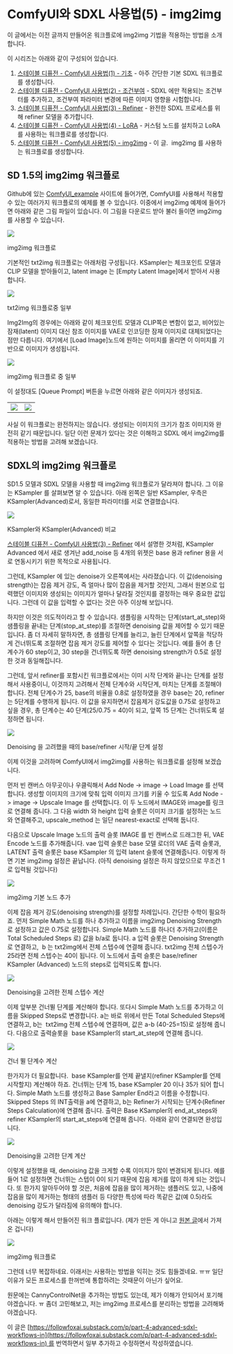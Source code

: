# ComfyUI와 SDXL 사용법(5) - img2img

이 글에서는 이전 글까지 만들어온 워크플로에 img2img 기법을 적용하는 방법을 소개합니다. 

이 시리즈는 아래와 같이 구성되어 있습니다. 

1. [스테이블 디퓨전 - ComfyUI 사용법(1) - 기초](https://www.internetmap.kr/entry/StableDiffusion-The-Basics-of-ComfyUI-1) - 아주 간단한 기본 SDXL 워크플로를 생성합니다.
2. [스테이블 디퓨전 - ComfyUI 사용법(2) - 조건부여](https://www.internetmap.kr/entry/StableDiffusion-The-Basics-of-ComfyUI-2) - SDXL 에만 적용되는 조건부터를 추가하고, 조건부여 파라미터 변경에 따른 이미지 영향을 시험합니다.
3. [스테이블 디퓨전 - ComfyUI 사용법(3) - Refiner](https://www.internetmap.kr/entry/StableDiffusion-The-Basics-of-ComfyUI-3) - 완전한 SDXL 프로세스를 위해 refiner 모델을 추가합니다.
4. [스테이블 디퓨전 - ComfyUI 사용법(4) - LoRA](https://www.internetmap.kr/entry/StableDiffusion-The-Basics-of-ComfyUI-4) - 커스텀 노드를 설치하고 LoRA를 사용하는 워크플로를 생성합니다.
5. [스테이블 디퓨전 - ComfyUI 사용법(5) - img2img](https://www.internetmap.kr/entry/StableDiffusion-The-Basics-of-ComfyUI-5) - 이 글.  img2img 를 사용하는 워크플로를 생성합니다.

## SD 1.5의 img2img 워크플로

Github에 있는 [ComfyUI_example](https://github.com/comfyanonymous/ComfyUI_examples) 사이트에 들어가면, ComfyUI를 사용해서 적용할 수 있는 여러가지 워크플로의 예제를 볼 수 있습니다. 이중에서 img2img 예제에 들어가면 아래와 같은 그림 파일이 있습니다. 이 그림을 다운로드 받아 불러 들이면 img2img 를 사용할 수 있습니다.

![](https://blog.kakaocdn.net/dn/bTvgYn/btstpFgXpUz/lVgJDWA3iZrKClAL0Zocd0/img.png)

img2img 워크플로

기본적인 txt2img 워크플로는 아래처럼 구성됩니다. KSampler는 체크포인트 모델과 CLIP 모델을 받아들이고, latent image 는 [Empty Latent Image]에서 받아서 사용합니다.

![](https://blog.kakaocdn.net/dn/biKzf2/btstwWOYmpG/bsYwpF2Kbx4KDPna0ecbRK/img.png)

txt2img 워크플로중 일부

Img2Img의 경우에는 아래와 같이 체크포인트 모델과 CLIP쪽은 변함이 없고, 비어있는 잠재(latent) 이미지 대신 참조 이미지를 VAE로 인코딩한 잠재 이미지로 대체되었다는 점만 다릅니다. 여기에서 [Load Image]노드에 원하는 이미지를 올리면 이 이미지를 기반으로 이미지가 생성됩니다.

![](https://blog.kakaocdn.net/dn/pUQHF/btstq6LQmjr/UQm1ncdK0U5KrkbGicB4kK/img.png)

img2img 워크플로 중 일부

이 설정대도 [Queue Prompt] 버튼을 누르면 아래와 같은 이미지가 생성되죠.

|   |   |
|---|---|
|![](https://blog.kakaocdn.net/dn/bsX0WV/btstqtAHcaR/uakF1kbOxJcrtIm7aoU7Uk/img.png)|![](https://blog.kakaocdn.net/dn/m45SL/btstxkWmtYZ/fyzNX5hZRSBwZ5UaOTn7G1/img.png)|

사실 이 워크플로는 완전하지는 않습니다. 생성되는 이미지의 크기가 참조 이미지와 완전히 같기 때문입니다. 일단 이런 문제가 있다는 것은 이해하고 SDXL 에서 img2img를 적용하는 방법을 고려해 보겠습니다.

## SDXL의 img2img 워크플로

SD1.5 모델과 SDXL 모델을 사용할 때 img2img 워크플로가 달라져야 합니다. 그 이유는 KSampler 를 살펴보면 알 수 있습니다. 아래 왼쪽은 일반 KSampler, 우측은 KSampler(Advanced)로서, 동일한 파라미터를 서로 연결했습니다.

![](https://blog.kakaocdn.net/dn/ONmXs/btstw0ROmQk/Q21BOli0sDwMKXGgqKKQf0/img.png)

KSampler와 KSampler(Advanced) 비교

[스테이블 디퓨전 - ComfyUI 사용법(3) - Refiner](https://www.internetmap.kr/entry/StableDiffusion-The-Basics-of-ComfyUI-3) 에서 설명한 것처럼, KSampler Advanced 에서 새로 생겨난 add_noise 등 4개의 위젯은 base 용과 refiner 용을 서로 연동시키기 위한 목적으로 사용됩니다. 

그런데, KSampler 에 있는 denoise가 오른쪽에서는 사라졌습니다. 이 값(denoising strength)는 잡음 제거 강도, 즉 얼마나 많이 잡음을 제거할 것인지, 그래서 원본으로 입력했던 이미지와 생성되는 이미지가 얼마나 달라질 것인지를 결정하는 매우 중요한 값입니다. 그런데 이 값을 입력할 수 없다는 것은 아주 이상해 보입니다.

하지만 이것은 의도적이라고 할 수 있습니다. 샘플링을 시작하는 단계(start_at_step)와 샘플링을 끝내는 단계(stop_at_step)를 조절하면 denoising 값을 제어할 수 있기 때문입니다. 좀 더 자세히 말하자면, 총 샘플링 단계를 늘리고, 늘린 단계에서 앞쪽을 적당하게 건너뛰도록 조절하면 잡음 제거 강도를 제어할 수 있다는 것입니다. 예를 들어 총 단계수가 60 step이고, 30 step을 건너뛰도록 하면 denoising strength가 0.5로 설정한 것과 동일해집니다. 

그런데, 앞서 refiner를 포함시킨 워크플로에서는 이미 시작 단계와 끝나는 단계를 설정해서 사용중이니, 이것까지 고려해서 전체 단계수와 시작단계, 마치는 단계를 조절해야 합니다. 전체 단계수가 25, base의 비율을 0.8로 설정하였을 경우 base는 20, refiner는 5단계를 수행하게 됩니다. 이 값을 유지하면서 잡음제거 강도값을 0.75로 설정하고 싶을 경우, 총 단계수는 40 단계(25/0.75 = 40)이 되고, 앞쪽 15 단계는 건너뛰도록 설정하면 됩니다. 

![](https://blog.kakaocdn.net/dn/XrY01/btstw3OxT7L/5ZSYCsKbkVBuFPGSBAKuM1/img.png)

Denoising 을 고려했을 때의 base/refiner 시작/끝 단계 설정

이제 이것을 고려하며 ComfyUI에서 img2img를 사용하는 워크플로를 설정해 보겠습니다. 

먼저 빈 캔버스 아무곳이나 우클릭해서 Add Node -> image -> Load Image 를 선택합니다. 생성할 이미지의 크기에 맞춰 입력 이미지 크기를 키울 수 있도록 Add Node -> image -> Upscale Image 를 선택합니다. 이 두 노드에서 IMAGE와 image를 링크로 연결해 줍니다. 그 다음 width 와 height 입력 슬롯은 이미지 크기를 설정하는 노드와 연결해주고, upscale_method 는 일단 nearest-exact로 선택해 둡니다.

다음으로 Upscale Image 노드의 출력 슬롯 IMAGE 를 빈 캔버스로 드래그한 뒤, VAE Encode 노드를 추가해줍니다. vae 입력 슬롯은 base 모델 로더의 VAE 출력 슬롯과,  LATENT 출력 슬롯은 base KSampler 의 입력 latent 슬롯에 연결해줍니다. 이렇게 하면 기본 img2img 설정은 끝납니다. (아직 denoising 설정은 하지 않았으므로 무조건 1로 입력될 것입니다)

![](https://blog.kakaocdn.net/dn/bqQPIV/btstwZZIH2d/Ore6uIKkf6Hg0KNKDi9Gs1/img.png)

img2img 기본 노드 추가

이제 잡음 제거 강도(denoising strength)를 설정할 차례입니다. 간단한 수학이 필요하죠. 먼저 Simple Math 노드를 하나 추가하고 이름을 img2img Denoising Strength로 설정하고 값은 0.75로 설정합니다. Simple Math 노드를 하나더 추가하고(이름은 Total Scheduled Steps 로) 값을 b/a로 둡니다. a 입력 슬롯은 Denoising Strength로 연결하고,  b 는 txt2img에서 전체 스텝수에 연결해 줍니다. txt2img 전체 스텝수가 25라면 전체 스텝수는 40이 됩니다. 이 노드에서 출력 슬롯은 base/refiner KSampler (Advanced) 노드의 steps로 입력되도록 합니다. 

![](https://blog.kakaocdn.net/dn/boqD50/btstsZ60vMA/RH4f9qLWDgif4TLdw9kPuK/img.png)

Denoising을 고려한 전체 스텝수 계산

이제 앞부분 건너뛸 단계를 계산해야 합니다. 또다시 Simple Math 노드를 추가하고 이름을 Skipped Steps로 변경합니다. a는 바로 위에서 만든 Total Scheduled Steps에 연결하고, b는  txt2img 전체 스텝수에 연결하며, 값은 a-b (40-25=15)로 설정해 줍니다. 다음으로 출력슬롯을  base KSampler의 start_at_step에 연결해 줍니다. 

![](https://blog.kakaocdn.net/dn/bO2LXr/btstx4MZmPu/VlSoxESwFh6Wm8ole9Q00k/img.jpg)

건너 뛸 단계수 계산

한가지가 더 필요합니다.  base KSampler를 언제 끝낼지(refiner KSampler를 언제 시작할지) 계산해야 하죠. 건너뛰는 단계 15, base KSampler 20 이나 35가 되어 합니다. Simple Math 노드를 생성하고 Base Sampler End라고 이름을 수정합니다. Skipped Steps 의 INT출력을 a에 연결하고, b는 Refiner가 시작되는 단계수(Refiner Steps Calculation)에 연결해 줍니다. 출력은 Base KSampler의 end_at_steps와 refiner KSampler의 start_at_steps에 연결해 줍니다.  아래와 같이 연결되면 완성입니다.

![](https://blog.kakaocdn.net/dn/bsc2x0/btstyhee49R/rcK1teKWJZPL9LeqWpW8C1/img.png)

Denoising을 고려한 단계 계산

이렇게 설정했을 때, denoising 값을 크게할 수록 이미지가 많이 변경되게 됩니다. 예를 들어 1로 설정하면 건너뛰는 스텝이 0이 되기 때문에 잡음 제거를 많이 하게 되는 것입니다. 또 한가지 알아두어야 할 것은, 처음에 잡음을 많이 제거하는 샘플러도 있고, 나중에 잡음을 많이 제거하는 형태의 샘플러 등 다양한 특성에 따라 똑같은 값(예 0.5)라도 denoising 강도가 달라짐에 유의해야 합니다. 

아래는 이렇게 해서 만들어진 워크 플로입니다. (제가 만든 게 아니고 [원본 글](https://followfoxai.substack.com/p/part-4-advanced-sdxl-workflows-in?utm_source=profile&utm_medium=reader2)에서 가져온 겁니다) 

![](https://blog.kakaocdn.net/dn/c88Ql7/btstw3gJxuB/Qqkj6e0plyAxOu0wvEFt1K/img.png)

img2img 워크플로

그런데 너무 복잡하네요. 이래서는 사용하는 방법을 익히는 것도 힘들겠네요. ㅠㅠ 일단 이유가 모든 프로세스를 한꺼번에 통합하려는 것때문이 아닌가 싶어요. 

원문에는 CannyControlNet을 추가하는 방법도 있는데, 제가 이해가 안되어서 포기해야겠습니다. ㅠ 좀더 고민해보고, 저는 img2img 프로세스를 분리하는 방법을 고려해봐야겠습니다.

이 글은 [https://followfoxai.substack.com/p/part-4-advanced-sdxl-workflows-in](https://followfoxai.substack.com/p/part-4-advanced-sdxl-workflows-in) 를 번역하면서 일부 추가하고 수정하면서 작성하였습니다.